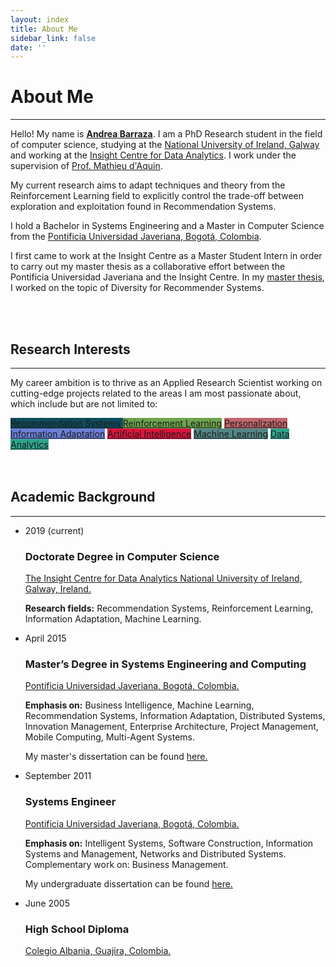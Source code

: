 ```yaml
---
layout: index
title: About Me
sidebar_link: false
date: ''
---
```


# About Me
---

Hello! My name is **[Andrea Barraza](http://apbarraza.com)**. I am a PhD Research student in the field of computer science, studying at the [National University of Ireland, Galway](http://www.nuigalway.ie) and working at the [Insight Centre for Data Analytics](https://www.insight-centre.org). I work under the supervision of [Prof. Mathieu d'Aquin](http://mdaquin.net/).


My current research aims to adapt techniques and theory from the Reinforcement Learning field to explicitly control the trade-off between exploration and exploitation found in Recommendation Systems.

I hold a Bachelor in Systems Engineering and a Master in Computer Science from the [Pontificia Universidad Javeriana, Bogotá, Colombia](https://www.javeriana.edu.co).


I first came to work at the Insight Centre as a Master Student Intern in order to carry out my master thesis as a collaborative effort between the Pontificia Universidad Javeriana and the Insight Centre. In my [master thesis](https://aran.library.nuigalway.ie/bitstream/handle/10379/5081/%5bAndreaBarraza_-_2015%5d_Technical_Report_-_XploDiv.pdf?sequence=1&isAllowed=y), I worked on the topic of Diversity for Recommender Systems.

<br>
<br>



## Research Interests
---

My career ambition is to thrive as an Applied Research Scientist working on cutting-edge projects related to the areas I am most passionate about, which include but are not limited to: 

<div style="text-align:left">
  <a href="#" class="mytag" style="background-color: #0F4C5C; background: #0F4C5C">Recommendation Systems </a>
  <a href="#" class="mytag" style="background-color: #6DA34D; background: #6DA34D;">Reinforcement Learning</a>
  <a href="#" class="mytag" style="background-color: #C1666B; background: #C1666B;">Personalization</a>
  <a href="#" class="mytag" style="background-color: #6B7FD7; background: #6B7FD7;">Information Adaptation</a>
  <a href="#" class="mytag" style="background-color: crimson; background: crimson;">Artificial Intelligence</a>
  <a href="#" class="mytag" style="background-color: #548687; background: #548687;">Machine Learning</a>
  <a href="#" class="mytag" style="background-color: #2CA58D; background: #2CA58D;">Data Analytics</a>
</div>


<br>
<br>

## Academic Background
---

<div class="container-fluid">
    <div class="row example-split">
        <div class="col-xs-10 col-xs-offset-1 col-sm-8 col-sm-offset-2">
            <ul class="timeline timeline-split">
                <li class="timeline-item">
                    <div class="timeline-info">
                        <span>2019 (current)</span>
                    </div>
                    <div class="timeline-marker"></div>
                    <div class="timeline-content">
                        <h3 class="timeline-title">Doctorate Degree in Computer Science</h3>
                        <p>
                        <a href="https://www.insight-centre.org">The Insight Centre for Data Analytics National University of Ireland, Galway, Ireland.</a>
                        </p> 
                        <p>
                            <b>Research fields:</b> Recommendation Systems, Reinforcement Learning, Information Adaptation, Machine Learning.
                        </p>
                    </div>
                </li>
                <li class="timeline-item">
                    <div class="timeline-info">
                        <span>April 2015</span>
                    </div>
                    <div class="timeline-marker"></div>
                    <div class="timeline-content">
                        <h3 class="timeline-title">Master’s Degree in Systems Engineering and Computing </h3>
                        <p><a href="https://www.javeriana.edu.co">Pontificia Universidad Javeriana, Bogotá, Colombia.</a></p>
                        <p>
                            <b>Emphasis on:</b> 
                            Business Intelligence, Machine Learning, Recommendation Systems, Information Adaptation, Distributed Systems, Innovation Management, Enterprise Architecture, Project Management, Mobile Computing, Multi-Agent Systems.   
                        </p>
                        <p> 
                        My master's dissertation can be found <a href="http://pegasus.javeriana.edu.co/~CIS1010IS01/Documentos/memorias_ingles/Vizier_Memories_v3.2.pdf">here.</a>
                         </p>
                    </div>
                </li>
                <li class="timeline-item">
                    <div class="timeline-info">
                        <span>September 2011</span>
                    </div>
                    <div class="timeline-marker"></div>
                    <div class="timeline-content">
                        <h3 class="timeline-title">Systems Engineer</h3>
                        <p><a href="https://www.javeriana.edu.co">Pontificia Universidad Javeriana, Bogotá, Colombia.</a></p>
                        <p>
                            <b>Emphasis on:</b>
                            Intelligent Systems, Software Construction, Information Systems and Management, Networks and Distributed Systems. Complementary work on: Business Management.
                        </p>
                        <p> 
                        My undergraduate dissertation can be found <a href="http://pegasus.javeriana.edu.co/~CIS1010IS01/Documentos/memorias_ingles/Vizier_Memories_v3.2.pdf">here.</a>
                         </p>
                    </div>
                </li>
                <li class="timeline-item">
                    <div class="timeline-info">
                        <span>June 2005</span>
                    </div>
                    <div class="timeline-marker"></div>
                    <div class="timeline-content">
                        <h3 class="timeline-title">High School Diploma</h3>
                        <p><a href="http://www.colegioalbania.edu.co">Colegio Albania, Guajira, Colombia.</a></p>
                    </div>                    
                </li>
            </ul>
        </div>
    </div>
    
</div>